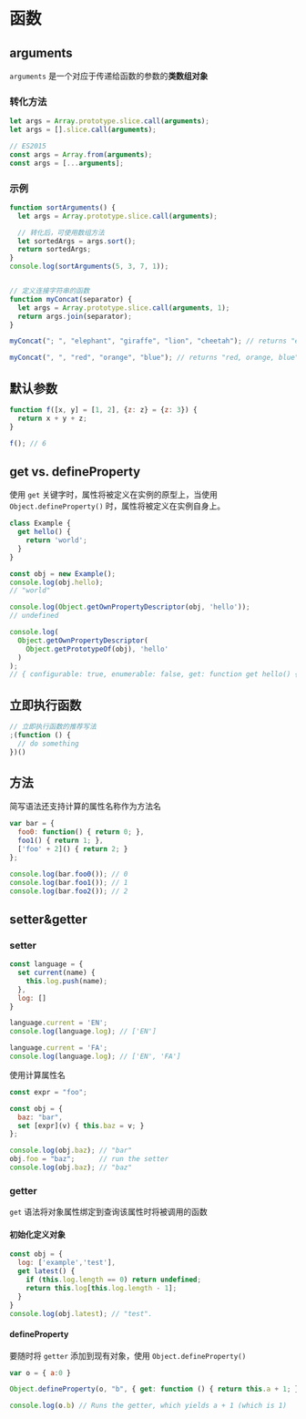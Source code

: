 # 函数

## arguments 
`arguments` 是一个对应于传递给函数的参数的**类数组对象**
### 转化方法
```js
let args = Array.prototype.slice.call(arguments);
let args = [].slice.call(arguments);

// ES2015
const args = Array.from(arguments);
const args = [...arguments];
```
### 示例
```js
function sortArguments() {
  let args = Array.prototype.slice.call(arguments);

  // 转化后，可使用数组方法
  let sortedArgs = args.sort();
  return sortedArgs;
}
console.log(sortArguments(5, 3, 7, 1));


// 定义连接字符串的函数
function myConcat(separator) {
  let args = Array.prototype.slice.call(arguments, 1);
  return args.join(separator);
}

myConcat("; ", "elephant", "giraffe", "lion", "cheetah"); // returns "elephant; giraffe; lion; cheetah"

myConcat(", ", "red", "orange", "blue"); // returns "red, orange, blue"
```

## 默认参数
```js
function f([x, y] = [1, 2], {z: z} = {z: 3}) {
  return x + y + z;
}

f(); // 6
```

## get vs. defineProperty
使用 `get` 关键字时，属性将被定义在实例的原型上，当使用 `Object.defineProperty()` 时，属性将被定义在实例自身上。
```js
class Example {
  get hello() {
    return 'world';
  }
}

const obj = new Example();
console.log(obj.hello);
// "world"

console.log(Object.getOwnPropertyDescriptor(obj, 'hello'));
// undefined

console.log(
  Object.getOwnPropertyDescriptor(
    Object.getPrototypeOf(obj), 'hello'
  )
);
// { configurable: true, enumerable: false, get: function get hello() { return 'world'; }, set: undefined }
```

## 立即执行函数
```js
// 立即执行函数的推荐写法
;(function () {
  // do something
})() 
```

## 方法
简写语法还支持计算的属性名称作为方法名
```js
var bar = {
  foo0: function() { return 0; },
  foo1() { return 1; },
  ['foo' + 2]() { return 2; }
};

console.log(bar.foo0()); // 0
console.log(bar.foo1()); // 1
console.log(bar.foo2()); // 2
```

## setter&getter
### setter
 
```js
const language = {
  set current(name) {
    this.log.push(name);
  },
  log: []
}

language.current = 'EN';
console.log(language.log); // ['EN']

language.current = 'FA';
console.log(language.log); // ['EN', 'FA']
```


使用计算属性名
```js
const expr = "foo";

const obj = {
  baz: "bar",
  set [expr](v) { this.baz = v; }
};

console.log(obj.baz); // "bar"
obj.foo = "baz";      // run the setter
console.log(obj.baz); // "baz"
```

### getter
`get` 语法将对象属性绑定到查询该属性时将被调用的函数

#### 初始化定义对象
```js
const obj = {
  log: ['example','test'],
  get latest() {
    if (this.log.length == 0) return undefined;
    return this.log[this.log.length - 1];
  }
}
console.log(obj.latest); // "test".
```

#### defineProperty
要随时将 `getter` 添加到现有对象，使用 `Object.defineProperty()`

```js
var o = { a:0 }

Object.defineProperty(o, "b", { get: function () { return this.a + 1; } });

console.log(o.b) // Runs the getter, which yields a + 1 (which is 1)
```
